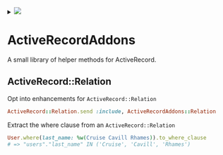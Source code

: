 <details>
  <summary><img src="https://exo-development.sfo2.digitaloceanspaces.com/digital-ocean-2.svg"></summary>
  <a href="https://www.digitalocean.com">
    <img src="https://exo-development.sfo2.digitaloceanspaces.com/digital-ocean-details-3.svg">
  </a>
</details>

# ActiveRecordAddons

A small library of helper methods for ActiveRecord.

## ActiveRecord::Relation

Opt into enhancements for `ActiveRecord::Relation`

```ruby
ActiveRecord::Relation.send :include, ActiveRecordAddons::Relation
```

Extract the where clause from an `ActiveRecord::Relation`

```ruby
User.where(last_name: %w(Cruise Cavill Rhames)).to_where_clause
# => "users"."last_name" IN ('Cruise', 'Cavill', 'Rhames')
```
